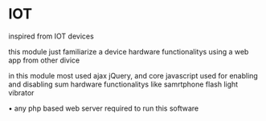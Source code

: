 # IOT
inspired from IOT devices

this module just familiarize a device hardware functionalitys using a web app from other divice

in this module most used ajax jQuery, and core javascript used for enabling and disabling sum hardware functionalitys like samrtphone flash light vibrator 

• any php based web server required to run this software
